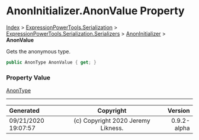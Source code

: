﻿# AnonInitializer.AnonValue Property

[Index](../index.md) > [ExpressionPowerTools.Serialization](ExpressionPowerTools.Serialization.a.md) > [ExpressionPowerTools.Serialization.Serializers](ExpressionPowerTools.Serialization.Serializers.n.md) > [AnonInitializer](ExpressionPowerTools.Serialization.Serializers.AnonInitializer.cs.md) > **AnonValue**

Gets the anonymous type.

```csharp
public AnonType AnonValue { get; }
```

### Property Value

 [AnonType](ExpressionPowerTools.Serialization.Serializers.AnonType.cs.md) 


---

| Generated | Copyright | Version |
| :-- | :-: | --: |
| 09/21/2020 19:07:57 | (c) Copyright 2020 Jeremy Likness. | 0.9.2-alpha |
